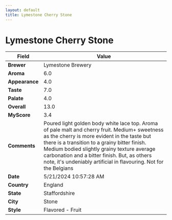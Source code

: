 ```yaml
---
layout: default
title: Lymestone Cherry Stone
---
```


# Lymestone Cherry Stone

| Field         | Value                                                                                                   |
|---------------|---------------------------------------------------------------------------------------------------------|
| **Brewer**    | Lymestone Brewery                                                                                        |
| **Aroma**     | 6.0                                                                                         |
| **Appearance**| 4.0                                                                                    |
| **Taste**     | 7.0                                                                                         |
| **Palate**    | 4.0                                                                                        |
| **Overall**   | 13.0                                                                                       |
| **MyScore**   | 3.4                                                                                       |
| **Comments**  | Poured light golden body white lace top. Aroma of pale malt and cherry fruit. Medium+ sweetness as the cherry is more evident in the taste but there is a transition to a grainy bitter finish. Medium bodied slightly grainy texture average carbonation and a bitter finish. But, as others note, it's undeniably artificial in flavouring. Not for the Belgians                                                                                       |
| **Date**      | 5/21/2024 10:57:28 AM                                                                                          |
| **Country**   | England                                                                                       |
| **State**     | Staffordshire                                                                                         |
| **City**      | Stone                                                                                          |
| **Style**     | Flavored - Fruit                                                                                         |
